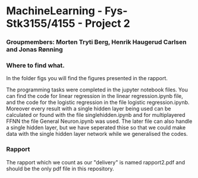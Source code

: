 # MachineLearning - Fys-Stk3155/4155 - Project 2

### Groupmembers: Morten Tryti Berg, Henrik Haugerud Carlsen and Jonas Rønning


### Where to find what.
In the folder figs you will find the figures presented in the rapport. 

The programming tasks were completed in the jupyter notebook files. You can find the code for linear regression in the linear regression.ipynb file, and the code for the logistic regression in the file logistic regression.ipynb. Moreover every result with a single hidden layer being used can be calculated or found with the file singlehidden.ipynb and for multiplayered FFNN the file General Neuron.ipynb was used. The later file can also handle a single hidden layer, but we have seperated thise so that we could make data with the single hidden layer network while we generalised the codes. 



### Rapport
The rapport which we count as our "delivery" is named rapport2.pdf and should be the only pdf file in this repository.
